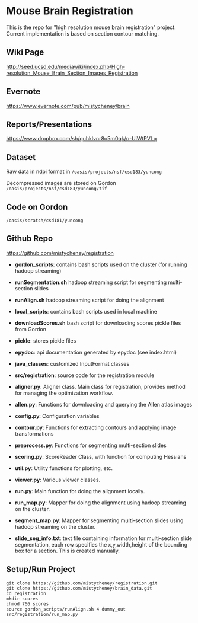 Mouse Brain Registration
============
This is the repo for "high resolution mouse brain registration" project.
Current implementation is based on section contour matching.

Wiki Page
--------
http://seed.ucsd.edu/mediawiki/index.php/High-resolution_Mouse_Brain_Section_Images_Registration

Evernote
--------
https://www.evernote.com/pub/mistycheney/brain

Reports/Presentations
----------------------
https://www.dropbox.com/sh/quhklvnr8o5m0qk/p-UiWtPVLq

Dataset
--------
Raw data in ndpi format in `/oasis/projects/nsf/csd183/yuncong`

Decompressed images are stored on Gordon `/oasis/projects/nsf/csd183/yuncong/tif`

Code on Gordon
--------
`/oasis/scratch/csd181/yuncong`

Github Repo
-----------
https://github.com/mistycheney/registration

* **gordon_scripts**: contains bash scripts used on the cluster (for running hadoop streaming)
 * **runSegmentation.sh** hadoop streaming script for segmenting multi-section slides
 * **runAlign.sh**        hadoop streaming script for doing the alignment
* **local_scripts**:  contains bash scripts used in local machine
 * **downloadScores.sh**  bash script for downloading scores pickle files from Gordon
* **pickle**:         stores pickle files
* **epydoc**:         api documentation generated by epydoc (see index.html)
* **java_classes**:   customized InputFormat classes
* **src/registration**: source code for the registration module
 * **aligner.py**:    Aligner class. Main class for registration, provides method for managing the optimization workflow.
 * **allen.py**:      Functions for downloading and querying the Allen atlas images
 * **config.py**:     Configuration variables
 * **contour.py**:    Functions for extracting contours and applying image transformations
 * **preprocess.py**: Functions for segmenting multi-section slides
 * **scoring.py**:    ScoreReader Class, with function for computing Hessians
 * **util.py**:       Utility functions for plotting, etc.
 * **viewer.py**:     Various viewer classes.
 * **run.py**:     	  Main function for doing the alignment locally.
 * **run_map.py**:    Mapper for doing the alignment using hadoop streaming on the cluster.
 * **segment_map.py**:    Mapper for segmenting multi-section slides using hadoop streaming on the cluster.

* **slide_seg_info.txt**: text file containing information for multi-section slide segmentation, each row specifies the x,y,width,height of the bounding box for a section. This is created manually.

Setup/Run Project
-------------
    git clone https://github.com/mistycheney/registration.git
    git clone https://github.com/mistycheney/brain_data.git
    cd registration
    mkdir scores
    chmod 766 scores
    source gordon_scripts/runAlign.sh 4 dummy_out src/registration/run_map.py
